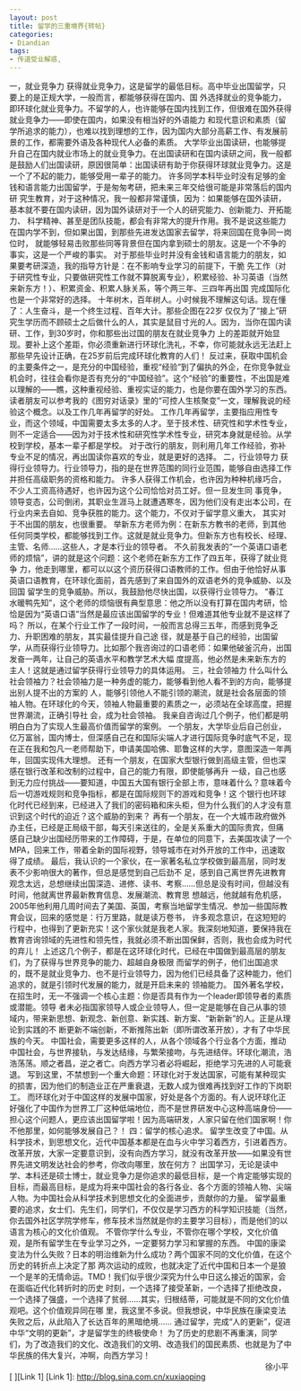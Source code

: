 ```yaml
---
layout: post
title: 留学的三重境界{转帖}
categories:
- Diandian
tags:
- 传道受业解惑, 
---
```

一，就业竞争力 获得就业竞争力，这是留学的最低目标。高中毕业出国留学，只要上的是正规大学，一般而言，都能够获得在国内、国 外选择就业的竞争能力，即环球化就业竞争力。不留学的人，也许能够在国内找到工作，但很难在国外获得就业竞争力——即使在国内，如果没有相当好的外语能力 和现代意识和素质（留学所追求的能力），也难以找到理想的工作，因为国内大部分高薪工作、有发展前景的工作，都需要外语及各种现代人必备的素质。 大学毕业出国读研，也能够提升自己在国内就业市场上的就业竞争力。在出国读研和在国内读研之间，我一般都是鼓励人们出国读研，原因很简单：出国读研有助于你获得环球就业竞争力。这是一个了不起的能力，能够受用一辈子的能力。 许多同学本科毕业时没有足够的金钱和语言能力出国留学，于是匆匆考研，把未来三年交给很可能是非常落后的国内研 究生教育，对于这种情况，我一般都非常谨慎，因为：如果能够在国外读研，基本就不要在国内读研，因为国外读研对于一个人的研究能力、创新能力、开拓能力、 科学精神、甚至是团队技能，都会有非常大的提升作用。我不是说这些能力在国内学不到，但如果出国，到那些先进发达国家去留学，将来回国在竞争同一岗位时， 就能够轻易击败那些同等背景但在国内拿到硕士的朋友。这是一个不争的事实，这是一个严峻的事实。 对于那些毕业时并没有金钱和语言能力的朋友，如果要考研深造，我的指导方针是：在不影响专业学习的前提下，干脆 先工作（对于研究性专业，只要做研究性工作就不算脱离专业），积累经验、补习英语（当然来新东方！）、积累资金、积累人脉关系，等个两三年、三四年再出国 完成国际化也是一个非常好的选择。 十年树木，百年树人。小时候我不理解这句话。现在懂了：人生奋斗，是一个终生过程、百年大计。那些企图在22岁 仅仅为了“接上”研究生学历而不顾硕士之后做什么的人，其实是鼠目寸光的人。因为，当你在国内读研、工作，到30岁时，你和那些出过国的朋友在就业竞争力 上的差距就开始显现。要补上这个差距，你必须重新进行环球化洗礼，不幸，你可能就永远无法赶上那些早先设计正确，在25岁前后完成环球化教育的人们！ 反过来，获取中国机会的主要条件之一，是充分的中国经验，重视“经验”到了偏执的外企，在你竞争就业机会时，往往会看你是否有充分的“中国经验”。这个“经验”的重要性，不出国是难以理解的——瞧，这种重视经验、重视实证的能力，也是你要在国外学习的东西。 读者朋友可以参考我的《图穷对话录》里的“可控人生核聚变”一文，理解我说的经验这个概念。以及工作几年再留学的好处。 工作几年再留学，主要指应用性专业，而这个领域，中国需要太多太多的人才。至于技术性、研究性和学术性专业，则不一定适合——因为对于技术性和研究性学术性专业，研究本身就是经验。从学校到学校，基本一辈子都是学校。 对于改行的朋友，则利用几年工作经验，弥补专业不足的情况，再出国读你喜欢的专业，就是更好的选择。 二，行业领导力 获得行业领导力。行业领导力，指的是在世界范围的同行业范围，能够自由选择工作并担任高级职务的资格和能力。 许多人获得工作机会，也许因为种种机缘巧合，不少人工资高待遇好，也许因为这个公司恰恰对员工好。但一旦发生同 事竞争，领导变态，公司倒闭，其职业生涯马上就遭遇寒冬，因为他们没有走出本公司，在行业内来去自如、竞争获胜的能力。这个能力，不仅对于留学意义重大， 其实对于不出国的朋友，也很重要。 举新东方老师为例：在新东方教书的老师，到其他任何同类学校，都能够找到工作。这就是就业竞争力。但新东方也有校长、经理、主管、名师……这些人，才是本行业的领导者。 不久前我发表的“一个英语口语老师的烦恼”，讲的就是这个问题：这个老师在新东方工作了四五年，获得了就业竞争 力，他走到哪里，都可以以这个资历获得口语教师的工作。但由于他恰好从事英语口语教育，在环球化面前，首先感到了来自国外的双语老外的竞争威胁、以及回国 留学生的竞争威胁。所以，我鼓励他尽快出国，以获得行业领导力。 “春江水暖鸭先知”，这个老师的烦恼很有典型意思：他之所以没有打算在国内考研，恰恰是因为“英语口语”当然是最应该出国留学的专业！但难道其他专业就不是这样了吗？ 所以，在某个行业工作了一段时间，一般而言总得三五年，而感到竞争乏力、升职困难的朋友，其实最佳提升自己途 径，就是基于自己的经验，出国留学，从而获得行业领导力。比如那个我咨询过的口语老师：如果他破釜沉舟，出国发奋一两年，让自己的英语水平和教学艺术大幅 度提高，他必然是未来新东方的主人！这就是通过留学获得行业领导力的具体运用。 三，社会领袖力 什么叫什么社会领袖力？社会领袖力是一种务虚的能力，能够看到他人看不到的方向，能够提出别人提不出的方案的 人，能够引领他人不能引领的潮流，就是社会各层面的领袖人物。在环球化的今天，领袖人物最重要的素质之一，必须站在全球高度，把握世界潮流，正确引导社 会，成为社会领袖。 我亲自咨询过几个例子，他们都是明明白白为了实现人生最高价值而留学的案例。 一个朋友，大学毕业后自己创业，亿万富翁，国内博士，但深感自己在和国际尖端人才进行国际竞争时底气不足，现在正在我和包凡一老师帮助下，申请美国哈佛、耶鲁这样的大学，意图深造一年两年，回国实现伟大理想。 还有一个朋友，在国家大型银行做到高级主管，但也深感在银行改革和改制的过程中，自己的能力有限，即使能够再升 一级，自己也感到无力应付挑战——要知道，中国五大国有银行全部上市，意味着什么？意味着今后一切游戏规则和竞争指标，都是在国际规则下的游戏和竞争！这 个银行也环球化时代已经到来，已经进入了我们的密码箱和床头柜，但为什么我们的人才没有意识到这个时代的迫近？这个威胁的到来？ 再有一个朋友，在一个大城市政府做外办主任，已经是正局级干部，每天引来送往的，全是关系重大的国际贵宾，但痛 感自己缺少出国经历带来的工作障碍，于是，在单位的同意下，去美国攻读了一个MPA，回来工作，带着全新的国际视野，领导城市在对外开放的工作中，迅速取 得了成绩。 最后，我认识的一个家伙，在一家著名私立学校做到最高层，同时发表不少影响很大的著作，但总是感觉到自己后劲不 足，感到自己离世界先进教育观念太远，总想继续出国深造、进修、读书、考察……但总是没有时间，但越没有时间，他就离世界最新教育信息、发展潮流、教育思 想越远，他就越有危机感，2005年他利用几周时间去了美国、英国，考察当地留学生情况、参加一些国际教育会议，回来的感觉是：行万里路，就是读万卷书， 许多观念意识，在这短短的行程中，也得到了更新充实！这个家伙就是我老人家。我深刻地知道，要保持我在教育咨询领域的先进性和领先性，我就必须不断出国保鲜，否则，我也会成为时代的弃儿！ 上述这几个例子，都是在这环球化时代，已经在中国做到最高层的朋友们，为了获得与世界竞争的能力、超越自身极限 而留学的例子，他们出国追求的，既不是就业竞争力、也不是行业领导力，因为他们已经具备了这种能力，他们追求的，就是引领时代发展的能力，就是开启未来的 领袖能力。 国外著名学校，在招生时，无一不强调一个核心主题：你是否具有作为一个leader即领导者的素质或潜能。领导 者未必指国家领导人或企业领导人，但一定是能够在自己从事的领域内，带来新思想、新观念、新创意、新实践、新方案、“新新新”的人。正是从理论到实践的不 断更新不端创新，不断推陈出新（即所谓改革开放），才有了中华民族的今天。 中国社会，需要更多这样的人，从各个领域各个行业各个方面，推动中国社会，与世界接轨，与发达结缘，与繁荣接吻，与先进结伴。环球化潮流，浩浩荡荡。顺之者昌，逆之者亡。向西方学习者必将崛起，拒绝学习先进的人可能衰退。 写到这里，不禁想到一个重大命题：环球化对于发达国家，可能有某种现实的损害，因为他们的制造业正在严重衰退，无数人成为很难再找到好工作的下岗职工。 而环球化对于中国这样的发展中国家，好处是各个方面的。有人说环球化正好强化了中国作为世界工厂这种低端地位，而不是世界研发中心这种高端身份——担心这个问题人，更应该出国留学啦！因为高端研发，人家只留在他们国家啊！你不他那里，如何能够发展自己？！ 四：留学的核心追求。 留学生改变了中国。从科学技术，到思想文化，近代中国基本都是在血与火中学习着西方，引进着西方。改革开放，大家一定要意识到，没有向西方学习，就没有改革开放——如果没有世界先进文明发达社会的参考，你改向哪里，放在何方？ 出国学习，无论是读中学、本科还是硕士博士，就业竞争力是你追求的最低目标，是一个肯定能够实现的目标，而最高目标，是成为将来中国社会的各行各业、各个方面的领袖人物、尖端人物。为中国社会从科学技术到思想文化的全面进步，贡献你的力量。 留学最重要的追求，女士们、先生们，同学们，不仅仅是学习西方的科学知识技能（当然，你去国外社区学院学修车，修车技术当然就是你的主要学习目标），而是他们的以语言为核心的文化价值观。 不管你学什么专业，不管你在哪个学校，文化价值观，是所有留学生在专业学习之外，一定要努力学习和掌握的东西。 中国的康梁变法为什么失败？日本的明治维新为什么成功？两个国家不同的文化价值，在这个历史的转折点上决定了那 两次运动的成败，也就决定了近代中国和日本一个是狼一个是羊的无情命运。TMD！我们似乎很少深究为什么中日这么接近的国家，会在面临近代化转折时的历史 时刻，一个选择了接受革新，一个选择了拒绝改良，一个选择了强盛，一个选择了贫弱……其实，归根结蒂，可能就是不同的文化价值观吧。这个价值观异同在哪 里，我这里不多说。但我想说，中华民族在康梁变法失败之后，从此陷入了长达百年的黑暗绝境…… 通过留学，完成“人的更新”，促进中华“文明的更新”，才是留学生的终极使命！ 为了历史的悲剧不再重演，同学们，为了改造我们的文化、改造我们的文明、改造我们的国民素质、也就是为了中华民族的伟大复兴，冲啊，向西方学习！                                                                                                                     徐小平 \[ \]\[Link 1\] \[Link 1\]: http://blog.sina.com.cn/xuxiaoping